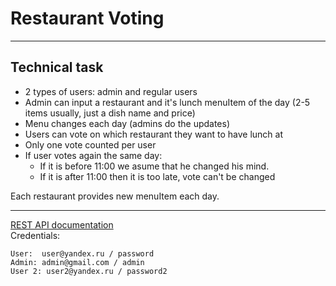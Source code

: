 # Restaurant Voting

-------------------------------------------------------------
## Technical task

* 2 types of users: admin and regular users
* Admin can input a restaurant and it's lunch menuItem of the day (2-5 items usually, just a dish name and price)
* Menu changes each day (admins do the updates)
* Users can vote on which restaurant they want to have lunch at
* Only one vote counted per user
* If user votes again the same day:
    - If it is before 11:00 we asume that he changed his mind.
    - If it is after 11:00 then it is too late, vote can't be changed

Each restaurant provides new menuItem each day.

-------------------------------------------------------------
[REST API documentation](http://localhost:8080/swagger-ui.html)  
Сredentials:
```
User:  user@yandex.ru / password
Admin: admin@gmail.com / admin
User 2: user2@yandex.ru / password2
```